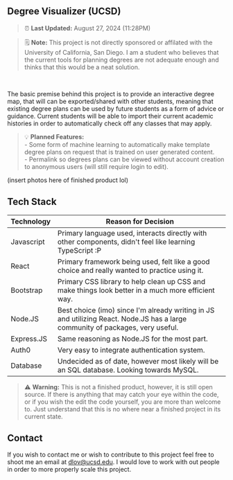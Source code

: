 ## Degree Visualizer (UCSD)

> ⏰ **Last Updated:** August 27, 2024 (11:28PM)

> 🗒️ **Note:** This project is not directly sponsored or affilated with the University of California, San Diego. I am a student who believes that the current tools for planning degrees are not adequate enough and thinks that this would be a neat solution.
<br/>

The basic premise behind this project is to provide an interactive degree map, that will can be exported/shared with other students, meaning that existing degree plans can be used by future students as a form of advice or guidance. Current students will be able to import their current academic histories in order to automatically check off any classes that may apply.

> 💡 **Planned Features:**
> <br> - Some form of machine learning to automatically make template degree plans on request that is trained on user generated content.
> <br> - Permalink so degrees plans can be viewed without account creation to anonymous users (will still require login to edit).


(insert photos here of finished product lol)
## Tech Stack
| Technology      | Reason for Decision |
| ----------- | ----------- |
| Javascript      | Primary language used, interacts directly with other components, didn't feel like learning TypeScript :P |
| React   | Primary framework being used, felt like a good choice and really wanted to practice using it.  |
| Bootstrap | Primary CSS library to help clean up CSS and make things look better in a much more efficient way. |
| Node.JS | Best choice (imo) since I'm already writing in JS and utilizing React. Node.JS has a large community of packages, very useful. |
| Express.JS | Same reasoning as Node.JS for the most part. |
| Auth0 | Very easy to integrate authentication system. |
| Database | Undecided as of date, however most likely will be an SQL database. Looking towards MySQL. |


> :warning: **Warning:** This is not a finished product, however, it is still open source.
> If there is anything that may catch your eye within the code, or if you wish the edit the code yourself, you are more than welcome to. Just understand that this is no where near a finished project in its current state.

## Contact
If you wish to contact me or wish to contribute to this project feel free to shoot me an email at dlov@ucsd.edu. I would love to work with out people in order to more properly scale this project.

